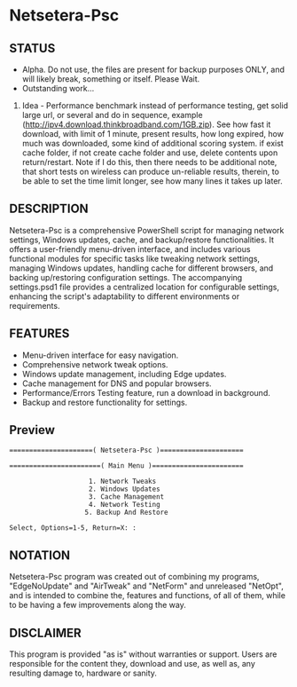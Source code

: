 # Netsetera-Psc
## STATUS
- Alpha. Do not use, the files are present for backup purposes ONLY, and will likely break, something or itself. Please Wait.
- Outstanding work...
1. Idea - Performance benchmark instead of performance testing, get solid large url, or several and do in sequence, example (http://ipv4.download.thinkbroadband.com/1GB.zip). See how fast it download, with limit of 1 minute, present results, how long expired, how much was downloaded, some kind of additional scoring system. if exist cache folder, if not create cache folder and use, delete contents upon return/restart. Note if I do this, then there needs to be additional note, that short tests on wireless can produce un-reliable results, therein, to be able to set the time limit longer, see how many lines it takes up later.

## DESCRIPTION
Netsetera-Psc is a comprehensive PowerShell script for managing network settings, Windows updates, cache, and backup/restore functionalities. It offers a user-friendly menu-driven interface, and includes various functional modules for specific tasks like tweaking network settings, managing Windows updates, handling cache for different browsers, and backing up/restoring configuration settings. The accompanying settings.psd1 file provides a centralized location for configurable settings, enhancing the script's adaptability to different environments or requirements.

## FEATURES
- Menu-driven interface for easy navigation.
- Comprehensive network tweak options.
- Windows update management, including Edge updates.
- Cache management for DNS and popular browsers.
- Performance/Errors Testing feature, run a download in background.
- Backup and restore functionality for settings.

## Preview
```
=====================( Netsetera-Psc )=====================

=======================( Main Menu )=======================

                    1. Network Tweaks
                    2. Windows Updates
                    3. Cache Management
                    4. Network Testing
                   5. Backup And Restore

Select, Options=1-5, Return=X: :

```

## NOTATION
Netsetera-Psc program was created out of combining my programs, "EdgeNoUpdate" and "AirTweak" and "NetForm" and unreleased "NetOpt", and is intended to combine the, features and functions, of all of them, while to be having a few improvements along the way.

## DISCLAIMER
This program is provided "as is" without warranties or support. Users are responsible for the content they, download and use, as well as, any resulting damage to, hardware or sanity.
